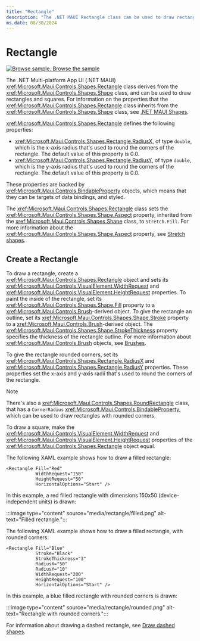 ```yaml
---
title: "Rectangle"
description: "The .NET MAUI Rectangle class can be used to draw rectangles."
ms.date: 08/30/2024
---
```


# Rectangle

[![Browse sample.](~/media/code-sample.png) Browse the sample](/samples/dotnet/maui-samples/userinterface-shapes)

The .NET Multi-platform App UI (.NET MAUI) <xref:Microsoft.Maui.Controls.Shapes.Rectangle> class derives from the <xref:Microsoft.Maui.Controls.Shapes.Shape> class, and can be used to draw rectangles and squares. For information on the properties that the <xref:Microsoft.Maui.Controls.Shapes.Rectangle> class inherits from the <xref:Microsoft.Maui.Controls.Shapes.Shape> class, see [.NET MAUI Shapes](index.md).

<xref:Microsoft.Maui.Controls.Shapes.Rectangle> defines the following properties:

- <xref:Microsoft.Maui.Controls.Shapes.Rectangle.RadiusX>, of type `double`, which is the x-axis radius that's used to round the corners of the rectangle. The default value of this property is 0.0.
- <xref:Microsoft.Maui.Controls.Shapes.Rectangle.RadiusY>, of type `double`, which is the y-axis radius that's used to round the corners of the rectangle. The default value of this property is 0.0.

These properties are backed by <xref:Microsoft.Maui.Controls.BindableProperty> objects, which means that they can be targets of data bindings, and styled.

The <xref:Microsoft.Maui.Controls.Shapes.Rectangle> class sets the <xref:Microsoft.Maui.Controls.Shapes.Shape.Aspect> property, inherited from the <xref:Microsoft.Maui.Controls.Shapes.Shape> class, to `Stretch.Fill`. For more information about the <xref:Microsoft.Maui.Controls.Shapes.Shape.Aspect> property, see [Stretch shapes](index.md#stretch-shapes).

## Create a Rectangle

To draw a rectangle, create a <xref:Microsoft.Maui.Controls.Shapes.Rectangle> object and sets its <xref:Microsoft.Maui.Controls.VisualElement.WidthRequest> and <xref:Microsoft.Maui.Controls.VisualElement.HeightRequest> properties. To paint the inside of the rectangle, set its <xref:Microsoft.Maui.Controls.Shapes.Shape.Fill> property to a <xref:Microsoft.Maui.Controls.Brush>-derived object. To give the rectangle an outline, set its <xref:Microsoft.Maui.Controls.Shapes.Shape.Stroke> property to a <xref:Microsoft.Maui.Controls.Brush>-derived object. The <xref:Microsoft.Maui.Controls.Shapes.Shape.StrokeThickness> property specifies the thickness of the rectangle outline. For more information about <xref:Microsoft.Maui.Controls.Brush> objects, see [Brushes](~/user-interface/brushes/index.md).

To give the rectangle rounded corners, set its <xref:Microsoft.Maui.Controls.Shapes.Rectangle.RadiusX> and <xref:Microsoft.Maui.Controls.Shapes.Rectangle.RadiusY> properties. These properties set the x-axis and y-axis radii that's used to round the corners of the rectangle.

> [!NOTE]
> There's also a <xref:Microsoft.Maui.Controls.Shapes.RoundRectangle> class, that has a `CornerRadius` <xref:Microsoft.Maui.Controls.BindableProperty>, which can be used to draw rectangles with rounded corners.

To draw a square, make the <xref:Microsoft.Maui.Controls.VisualElement.WidthRequest> and <xref:Microsoft.Maui.Controls.VisualElement.HeightRequest> properties of the <xref:Microsoft.Maui.Controls.Shapes.Rectangle> object equal.

The following XAML example shows how to draw a filled rectangle:

```xaml
<Rectangle Fill="Red"
           WidthRequest="150"
           HeightRequest="50"
           HorizontalOptions="Start" />
```

In this example, a red filled rectangle with dimensions 150x50 (device-independent units) is drawn:

:::image type="content" source="media/rectangle/filled.png" alt-text="Filled rectangle.":::

The following XAML example shows how to draw a filled rectangle, with rounded corners:

```xaml
<Rectangle Fill="Blue"
           Stroke="Black"
           StrokeThickness="3"
           RadiusX="50"
           RadiusY="10"
           WidthRequest="200"
           HeightRequest="100"
           HorizontalOptions="Start" />
```

In this example, a blue filled rectangle with rounded corners is drawn:

:::image type="content" source="media/rectangle/rounded.png" alt-text="Rectangle with rounded corners.":::

For information about drawing a dashed rectangle, see [Draw dashed shapes](index.md#draw-dashed-shapes).
